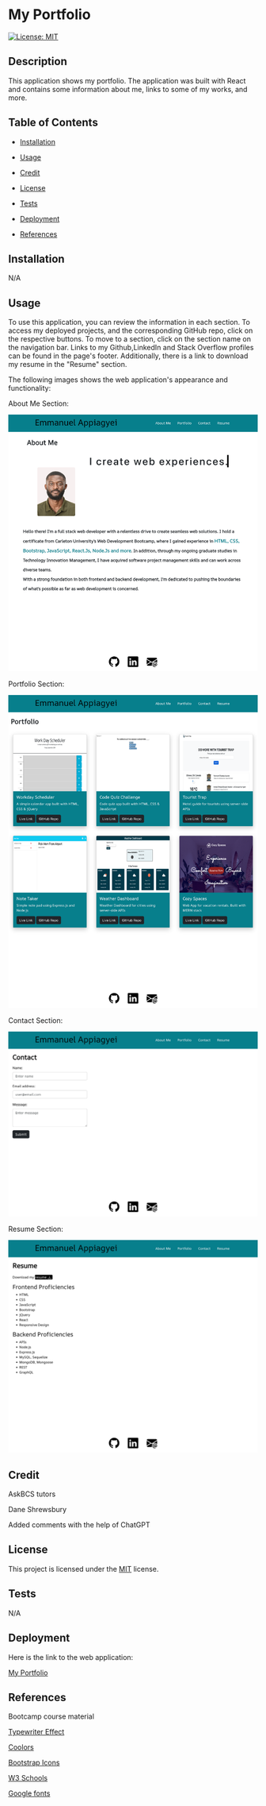 # My Portfolio

[![License: MIT](https://img.shields.io/badge/License-MIT-blue.svg)](https://opensource.org/licenses/MIT)

## Description

This application shows my portfolio. The application was built with React and contains some information about me, links to some of my works, and more.

## Table of Contents

- [Installation](#installation)

- [Usage](#usage)

- [Credit](#credit)

- [License](#license)

- [Tests](#tests)

- [Deployment](#deployment)

- [References](#references)

## Installation

N/A

## Usage

To use this application, you can review the information in each section. To access my deployed projects, and the corresponding GitHub repo, click on the respective buttons. To move to a section, click on the section name on the navigation bar. Links to my Github,LinkedIn and Stack Overflow profiles can be found in the page's footer. Additionally, there is a link to download my resume in the "Resume" section.

The following images shows the web application's appearance and functionality:

About Me Section:

![Screenshot of About Me Section](/src/assets/images/about.png)

Portfolio Section:

![Screenshot of Portfolio Section](/src/assets/images/portfolio.png)

Contact Section:

![Screenshot of Contact Section](/src/assets/images/contact.png)

Resume Section:

![Screenshot of Resume Section](/src/assets/images/resume.png)

## Credit

AskBCS tutors

Dane Shrewsbury

Added comments with the help of ChatGPT

## License

This project is licensed under the [MIT](https://opensource.org/license/mit/) license.  

## Tests

N/A

## Deployment

Here is the link to the web application:

[My Portfolio](https://wdverse.github.io/React-portfolio/)

## References

Bootcamp course material

[Typewriter Effect](https://css-tricks.com/snippets/css/typewriter-effect/)

[Coolors](https://coolors.co/)

[Bootstrap Icons](https://icons.getbootstrap.com/)

[W3 Schools](https://www.w3schools.com/css/css_rwd_mediaqueries.asp)

[Google fonts](https://fonts.google.com/specimen/AR+One+Sans)
